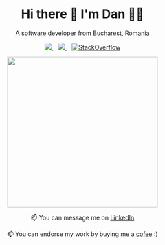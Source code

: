 <h1 align='center'>
  Hi there 👋 I'm Dan 👨‍💻
</h1>

<p align='center'>
  A software developer from Bucharest, Romania
</p>


<p align='center'>
  <a href="https://www.linkedin.com/in/dan-ionescu-0a256b44" target="_blank">
    <img src="https://img.shields.io/badge/LinkedIn-0077B5?style=for-the-badge&logo=linkedin&logoColor=white" />
  </a>&nbsp;&nbsp;
  <a href="https://www.instructables.com/member/danionescu/instructables" target="_blank">
    <img src="https://a11ybadges.com/badge?logo=instructables" />        
  </a>&nbsp;&nbsp;
  <a href="https://stackoverflow.com/users/4862301/dan-ionescu" target="_blank">
     <img alt="StackOverflow" src="https://stackoverflow-badge.vercel.app/?userID=4862301" />
  </a>
</p>

<p align='center'>
  <a href="#"><img src="https://github-readme-stats.vercel.app/api?username=danionescu0&show_icons=true&count_private=true&theme=dark" width="350"></a>
</p>
<p align='center'>
  📫 You can message me on <a href="https://www.linkedin.com/in/dan-ionescu-0a256b44">LinkedIn</a>
</p>
<p align='center'>
  📫 You can endorse my work by buying me a <a href="https://www.buymeacoffee.com/danionescu">cofee</a> :)
</p>

<!--
**danionescu0/danionescu0** is a ✨ _special_ ✨ repository because its `README.md` (this file) appears on your GitHub profile.

Here are some ideas to get you started:

- 🔭 I’m currently working on ...
- 🌱 I’m currently learning ...
- 👯 I’m looking to collaborate on ...
- 🤔 I’m looking for help with ...
- 💬 Ask me about ...
- 📫 How to reach me: ...
- 😄 Pronouns: ...
- ⚡ Fun fact: ...
-->
